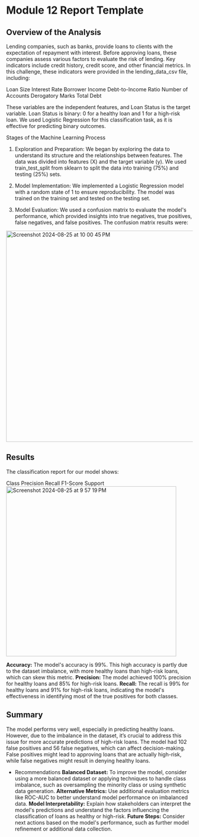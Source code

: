 # Module 12 Report Template

## Overview of the Analysis
Lending companies, such as banks, provide loans to clients with the expectation of repayment with interest. Before approving loans, these companies assess various factors to evaluate the risk of lending. Key indicators include credit history, credit score, and other financial metrics. In this challenge, these indicators were provided in the lending_data_csv file, including:

Loan Size
Interest Rate
Borrower Income
Debt-to-Income Ratio
Number of Accounts
Derogatory Marks
Total Debt

These variables are the independent features, and Loan Status is the target variable. Loan Status is binary: 0 for a healthy loan and 1 for a high-risk loan. We used Logistic Regression for this classification task, as it is effective for predicting binary outcomes.

Stages of the Machine Learning Process
 1. Exploration and Preparation:
We began by exploring the data to understand its structure and the relationships between features. The data was divided into features (X) and the target variable (y). We used train_test_split from sklearn to split the data into training (75%) and testing (25%) sets.

 2. Model Implementation:
We implemented a Logistic Regression model with a random state of 1 to ensure reproducibility. The model was trained on the training set and tested on the testing set.

 3. Model Evaluation:
We used a confusion matrix to evaluate the model's performance, which provided insights into true negatives, true positives, false negatives, and false positives. The confusion matrix results were:

<img width="570" alt="Screenshot 2024-08-25 at 10 00 45 PM" src="https://github.com/user-attachments/assets/cf5f9534-ecad-49ac-86b6-f5db64628c3f">

## Results
The classification report for our model shows:

Class	Precision	Recall	F1-Score	Support
<img width="459" alt="Screenshot 2024-08-25 at 9 57 19 PM" src="https://github.com/user-attachments/assets/74b5e173-0ae6-46db-8e56-660a2ab63a69">

**Accuracy:** The model's accuracy is 99%. This high accuracy is partly due to the dataset imbalance, with more healthy loans than high-risk loans, which can skew this metric.
**Precision:** The model achieved 100% precision for healthy loans and 85% for high-risk loans.
**Recall:** The recall is 99% for healthy loans and 91% for high-risk loans, indicating the model's effectiveness in identifying most of the true positives for both classes.

## Summary
The model performs very well, especially in predicting healthy loans. However, due to the imbalance in the dataset, it’s crucial to address this issue for more accurate predictions of high-risk loans. The model had 102 false positives and 56 false negatives, which can affect decision-making. False positives might lead to approving loans that are actually high-risk, while false negatives might result in denying healthy loans.

 - Recommendations
 **Balanced Dataset:** To improve the model, consider using a more balanced dataset or applying techniques to handle class imbalance, such as oversampling the minority class or using synthetic data generation.
**Alternative Metrics:** Use additional evaluation metrics like ROC-AUC to better understand model performance on imbalanced data.
**Model Interpretability:** Explain how stakeholders can interpret the model's predictions and understand the factors influencing the classification of loans as healthy or high-risk.
**Future Steps:** Consider next actions based on the model's performance, such as further model refinement or additional data collection.
